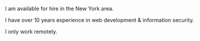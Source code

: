 I am available for hire in the New York area.

I have over 10 years experience in web development & information security.

I only work remotely.
